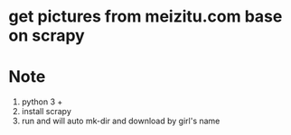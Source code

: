# get pictures from meizitu.com base on scrapy
# Note
1. python 3 +
2. install scrapy
3. run and will auto mk-dir and download by girl's name
